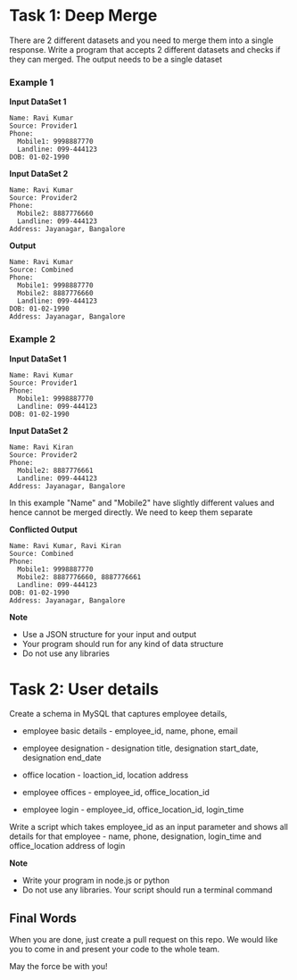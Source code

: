 # Task 1: Deep Merge
There are 2 different datasets and you need to merge them into a single response. Write a program that accepts 2 different datasets and checks if they can merged. The output needs to be a single dataset

### Example 1
**Input DataSet 1**
```
Name: Ravi Kumar
Source: Provider1
Phone: 
  Mobile1: 9998887770
  Landline: 099-444123
DOB: 01-02-1990
```

**Input DataSet 2**
```
Name: Ravi Kumar
Source: Provider2
Phone: 
  Mobile2: 8887776660
  Landline: 099-444123
Address: Jayanagar, Bangalore
```

**Output**
```
Name: Ravi Kumar
Source: Combined
Phone: 
  Mobile1: 9998887770
  Mobile2: 8887776660
  Landline: 099-444123
DOB: 01-02-1990
Address: Jayanagar, Bangalore
```

### Example 2
**Input DataSet 1**
```
Name: Ravi Kumar
Source: Provider1
Phone: 
  Mobile1: 9998887770
  Landline: 099-444123
DOB: 01-02-1990
```
**Input DataSet 2**
```
Name: Ravi Kiran
Source: Provider2
Phone: 
  Mobile2: 8887776661
  Landline: 099-444123
Address: Jayanagar, Bangalore
```
In this example "Name" and "Mobile2" have slightly different values and hence cannot be merged directly. We need to keep them separate

**Conflicted Output**
```
Name: Ravi Kumar, Ravi Kiran
Source: Combined
Phone: 
  Mobile1: 9998887770
  Mobile2: 8887776660, 8887776661
  Landline: 099-444123
DOB: 01-02-1990
Address: Jayanagar, Bangalore
```

**Note** 
- Use a JSON structure for your input and output
- Your program should run for any kind of data structure
- Do not use any libraries

# Task 2: User details
Create a schema in MySQL that captures employee details, 

- employee basic details - employee_id, name, phone, email
- employee designation - designation title, designation start_date, designation end_date
- office location - loaction_id, location address

- employee offices - employee_id, office_location_id
- employee login - employee_id, office_location_id, login_time

Write a script which takes employee_id as an input parameter and shows all details for that employee - name, phone, designation, login_time and office_location address of login

**Note** 
- Write your program in node.js or python
- Do not use any libraries. Your script should run a terminal command

## Final Words

When you are done, just create a pull request on this repo. We would like you to come in and present your code to the whole team.

May the force be with you!
